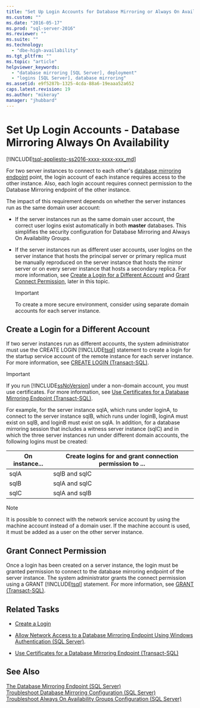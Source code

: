 ```yaml
---
title: "Set Up Login Accounts for Database Mirroring or Always On Availability Groups (SQL Server) | Microsoft Docs"
ms.custom: ""
ms.date: "2016-05-17"
ms.prod: "sql-server-2016"
ms.reviewer: ""
ms.suite: ""
ms.technology: 
  - "dbe-high-availability"
ms.tgt_pltfrm: ""
ms.topic: "article"
helpviewer_keywords: 
  - "database mirroring [SQL Server], deployment"
  - "logins [SQL Server], database mirroring"
ms.assetid: e9f5287b-1325-4cda-88a6-19eaaa52a652
caps.latest.revision: 19
ms.author: "mikeray"
manager: "jhubbard"
---
```

# Set Up Login Accounts - Database Mirroring Always On Availability
[!INCLUDE[tsql-appliesto-ss2016-xxxx-xxxx-xxx_md](../../includes/tsql-appliesto-ss2016-xxxx-xxxx-xxx-md.md)]

  For two server instances to connect to each other's [database mirroring endpoint](../../database-engine/database-mirroring/the-database-mirroring-endpoint-sql-server.md) point, the login account of each instance requires access to the other instance. Also, each login account requires connect permission to the Database Mirroring endpoint of the other instance.  
  
 The impact of this requirement depends on whether the server instances run as the same domain user account:  
  
-   If the server instances run as the same domain user account, the correct user logins exist automatically in both **master** databases. This simplifies the security configuration for Database Mirroring and Always On Availability Groups.  
  
-   If the server instances run as different user accounts, user logins on the server instance that hosts the principal server or primary replica must be manually reproduced on the server instance that hosts the mirror server or on every server instance that hosts a secondary replica. For more information, see [Create a Login for a Different Account](#CreateLogin) and [Grant Connect Permission](#GrantConnect), later in this topic.  
  
    > [!IMPORTANT]  
    >  To create a more secure environment, consider using separate domain accounts for each server instance.  
  
##  <a name="CreateLogin"></a> Create a Login for a Different Account  
 If two server instances run as different accounts, the system administrator must use the CREATE LOGIN [!INCLUDE[tsql](../../includes/tsql-md.md)] statement to create a login for the startup service account of the remote instance for each server instance. For more information, see [CREATE LOGIN &#40;Transact-SQL&#41;](../../t-sql/statements/create-login-transact-sql.md).  
  
> [!IMPORTANT]  
>  If you run [!INCLUDE[ssNoVersion](../../includes/ssnoversion-md.md)] under a non-domain account, you must use certificates. For more information, see [Use Certificates for a Database Mirroring Endpoint &#40;Transact-SQL&#41;](../../database-engine/database-mirroring/use-certificates-for-a-database-mirroring-endpoint-transact-sql.md).  
  
 For example, for the server instance sqlA, which runs under loginA, to connect to the server instance sqlB, which runs under loginB, loginA must exist on sqlB, and loginB must exist on sqlA. In addition, for a database mirroring session that includes a witness server instance (sqlC) and in which the three server instances run under different domain accounts, the following logins must be created:  
  
|On instance...|Create logins for and grant connection permission to ...|  
|--------------------|--------------------------------------------------------------|  
|sqlA|sqlB and sqlC|  
|sqlB|sqlA and sqlC|  
|sqlC|sqlA and sqlB|  
  
> [!NOTE]  
>  It is possible to connect with the network service account by using the machine account instead of a domain user. If the machine account is used, it must be added as a user on the other server instance.  
  
##  <a name="GrantConnect"></a> Grant Connect Permission  
 Once a login has been created on a server instance, the login must be granted permission to connect to the database mirroring endpoint of the server instance. The system administrator grants the connect permission using a GRANT [!INCLUDE[tsql](../../includes/tsql-md.md)] statement. For more information, see [GRANT &#40;Transact-SQL&#41;](../../t-sql/statements/grant-transact-sql.md).  
  
##  <a name="RelatedTasks"></a> Related Tasks  
  
-   [Create a Login](../../relational-databases/security/authentication-access/create-a-login.md)  
  
-   [Allow Network Access to a Database Mirroring Endpoint Using Windows Authentication &#40;SQL Server&#41;](../../database-engine/database-mirroring/database-mirroring-allow-network-access-windows-authentication.md).  
  
-   [Use Certificates for a Database Mirroring Endpoint &#40;Transact-SQL&#41;](../../database-engine/database-mirroring/use-certificates-for-a-database-mirroring-endpoint-transact-sql.md)  
  
## See Also  
 [The Database Mirroring Endpoint &#40;SQL Server&#41;](../../database-engine/database-mirroring/the-database-mirroring-endpoint-sql-server.md)   
 [Troubleshoot Database Mirroring Configuration &#40;SQL Server&#41;](../../database-engine/database-mirroring/troubleshoot-database-mirroring-configuration-sql-server.md)   
 [Troubleshoot Always On Availability Groups Configuration &#40;SQL Server&#41;](../../database-engine/availability-groups/windows/troubleshoot-always-on-availability-groups-configuration-sql-server.md)  
  
  